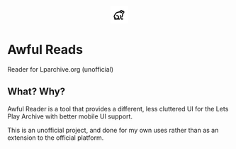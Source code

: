 <p align="center"><img width="40" height="40" src="frog.png"></p>

# Awful Reads
Reader for Lparchive.org (unofficial)

## What? Why?
Awful Reader is a tool that provides a different, less cluttered UI for the Lets Play Archive with better mobile UI support.

This is an unofficial project, and done for my own uses rather than as an extension to the official platform.
